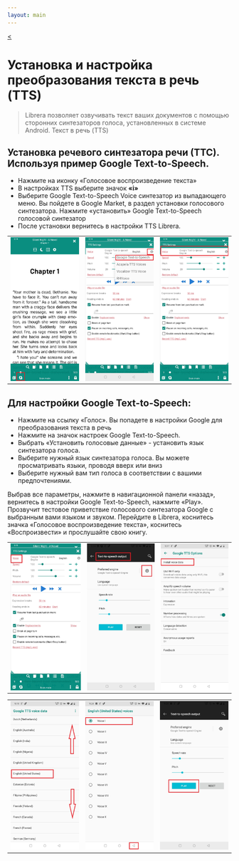 ```yaml
---
layout: main
---
```

[<](/wiki/faq/ru)

# Установка и настройка преобразования текста в речь (TTS)

> Librera позволяет озвучивать текст ваших документов с помощью сторонних синтезаторов голоса, установленных в системе Android. Текст в речь (TTS)

## Установка речевого синтезатора речи (ТТС). Используя пример Google Text-to-Speech.

* Нажмите на иконку «Голосовое воспроизведение текста»
* В настройках TTS выберите значок **«i»**
* Выберите Google Text-to-Speech Voice синтезатор из выпадающего меню. Вы пойдете в Google Market, в раздел установки голосового синтезатора. Нажмите «установить» Google Text-to-Speech голосовой синтезатор
* После установки вернитесь в настройки TTS Librera.

||||
|-|-|-|
|![](1.jpg)|![](3.jpg)|![](2.jpg)|


## Для настройки Google Text-to-Speech:

* Нажмите на ссылку «Голос». Вы попадете в настройки Google для преобразования текста в речь
* Нажмите на значок настроек Google Text-to-Speech.
* Выбрать «Установить голосовые данные» - установить язык синтезатора голоса.
* Выберите нужный язык синтезатора голоса. Вы можете просматривать языки, проводя вверх или вниз
* Выберите нужный вам тип голоса в соответствии с вашими предпочтениями.

Выбрав все параметры, нажмите в навигационной панели «назад», вернитесь в настройки Google Text-to-Speech, нажмите «Play». Прозвучит тестовое приветствие голосового синтезатора Google с выбранным вами языком и звуком. Перейдите в Librera, коснитесь значка «Голосовое воспроизведение текста», коснитесь «Воспроизвести» и прослушайте свою книгу.

||||
|-|-|-|
|![](4.jpg)|![](5.jpg)|![](6.jpg)|

||||
|-|-|-|
|![](7.jpg)|![](8.jpg)|![](9.jpg)|
